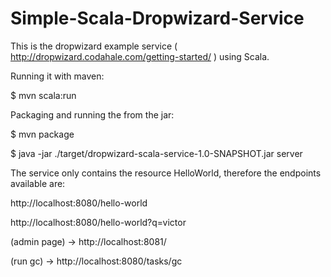 Simple-Scala-Dropwizard-Service
===============================

This is the dropwizard example service ( http://dropwizard.codahale.com/getting-started/ ) using Scala.

Running it with maven:

$ mvn scala:run

Packaging and running the from the jar:

$ mvn package

$ java -jar ./target/dropwizard-scala-service-1.0-SNAPSHOT.jar server

The service only contains the resource HelloWorld, therefore the endpoints available are:

http://localhost:8080/hello-world

http://localhost:8080/hello-world?q=victor

(admin page) -> http://localhost:8081/

(run gc) -> http://localhost:8080/tasks/gc
